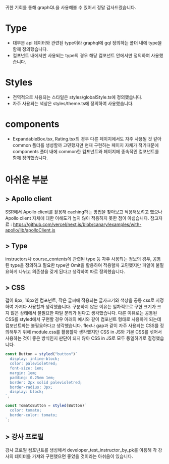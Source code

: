 귀한 기회를 통해 graphQL을 사용해볼 수 있어서 정말 감사드렸습니다.

# Type

- 대부분 api 데이터와 관련된 type이라 graphql에 gql 정의하는 폴더 내에 type을 함께 정의했습니다.
- 컴포넌트 내에서만 사용되는 type의 경우 해당 컴포넌트 안에서만 정의하여 사용했습니다.

# Styles

- 전역적으로 사용되는 스타일은 styles/globalStyle.ts에 정의했습니다.
- 자주 사용되는 색상은 styles/theme.ts에 정의하여 사용했습니다.

# components

- ExpandableBox.tsx, Rating.tsx의 경우 다른 페이지에서도 자주 사용될 것 같아 common 폴더를 생성할까 고민했지만 현재 구현하는 페이지 자체가 적기때문에 components 폴더 내에 common한 컴포넌트와 페이지에 종속적인 컴포넌트를 함께 정의했습니다.

# 아쉬운 부분

## > Apollo client

SSR에서 Apollo client를 활용해 caching하는 방법을 찾아보고 적용해보려고 했으나 Apollo client 자체에 대한 이해도가 높지 않아 적용하지 못한 점이 아쉽습니다.
참고자료 : https://github.com/vercel/next.js/blob/canary/examples/with-apollo/lib/apolloClient.js

## > Type

instructors나 course_contents에 관련된 type 등 자주 사용되는 정보의 경우, 공통된 type을 정의하고 필요한 type만 Omit을 활용하여 적용할까 고민했지만 파일이 불필요하게 나뉘고 의존성을 갖게 된다고 생각하여 따로 정의했습니다.

## > CSS

갭이 8px, 16px인 컴포넌트, 작은 글씨에 적용되는 글자크기와 색상을 공통 css로 지정하여 가져다 사용할까 생각했습니다. 구분하지 않은 이유는 일차적으로 구현 크기가 크지 않은 상태에서 불필요한 파일 분리가 된다고 생각했습니다. 다른 이유로는 공통된 CSS를 styled에서 구현할 경우 아래의 예시와 같이 컴포넌트 형태로 사용하게 되는데 컴포넌트화는 불필요하다고 생각했습니다. flex나 gap과 같이 자주 사용되는 CSS를 정의해두기 위해 module.css를 활용할까 생각했지만 CSS in JS와 기본 CSS를 섞어서 사용하는 것이 좋은 방식인지 판단이 되지 않아 CSS in JS로 모두 통일하기로 결정했습니다.

```javascript
const Button = styled("button")`
  display: inline-block;
  color: palevioletred;
  font-size: 1em;
  margin: 1em;
  padding: 0.25em 1em;
  border: 2px solid palevioletred;
  border-radius: 3px;
  display: block;
`;

const TomatoButton = styled(Button)`
  color: tomato;
  border-color: tomato;
`;
```

## > 강사 프로필

강사 프로필 컴포넌트를 생성해서 developer_test_instructor_by_pk를 이용해 각 강사의 데이터를 가져와 구현했으면 좋았을 것이라는 아쉬움이 있습니다.
